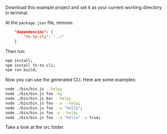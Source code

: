 Download this example project and set it as your current working directory in terminal.

At the `package.json` file, remove:

```json
    "dependencies": {
        "fn-to-cli": "../"
    }
```
Then run:

```bash
npm install;
npm install fn-to-cli;
npm run build;
```

Now you can use the generated CLI. Here are some examples:

```bash
node ./bin/bin.js --help;
node ./bin/bin.js foo -h;
node ./bin/bin.js bar --help;
node ./bin/bin.js foo --a --help;
node ./bin/bin.js foo --a "hello";
node ./bin/bin.js foo -v --help;
node ./bin/bin.js foo --a "hello" -v true;
```

Take a look at the src folder.